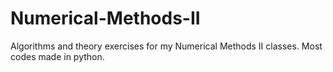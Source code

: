 # Numerical-Methods-II
Algorithms and theory exercises for my Numerical Methods II classes. Most codes made in python.
